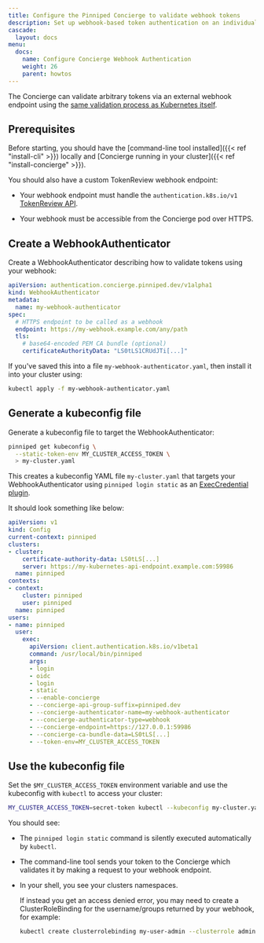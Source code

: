 ```yaml
---
title: Configure the Pinniped Concierge to validate webhook tokens
description: Set up webhook-based token authentication on an individual Kubernetes cluster.
cascade:
  layout: docs
menu:
  docs:
    name: Configure Concierge Webhook Authentication
    weight: 26
    parent: howtos
---
```


The Concierge can validate arbitrary tokens via an external webhook endpoint using the [same validation process as Kubernetes itself](https://kubernetes.io/docs/reference/access-authn-authz/authentication/#webhook-token-authentication).

## Prerequisites

Before starting, you should have the [command-line tool installed]({{< ref "install-cli" >}}) locally and [Concierge running in your cluster]({{< ref "install-concierge" >}}).

You should also have a custom TokenReview webhook endpoint:

- Your webhook endpoint must handle the `authentication.k8s.io/v1` [TokenReview API](https://kubernetes.io/docs/reference/kubernetes-api/authentication-resources/token-review-v1/#TokenReview).

- Your webhook must be accessible from the Concierge pod over HTTPS.

## Create a WebhookAuthenticator

Create a WebhookAuthenticator describing how to validate tokens using your webhook:

```yaml
apiVersion: authentication.concierge.pinniped.dev/v1alpha1
kind: WebhookAuthenticator
metadata:
  name: my-webhook-authenticator
spec:
  # HTTPS endpoint to be called as a webhook
  endpoint: https://my-webhook.example.com/any/path
  tls:
    # base64-encoded PEM CA bundle (optional)
    certificateAuthorityData: "LS0tLS1CRUdJTi[...]"
```

If you've saved this into a file `my-webhook-authenticator.yaml`, then install it into your cluster using:

```sh
kubectl apply -f my-webhook-authenticator.yaml
```

## Generate a kubeconfig file

Generate a kubeconfig file to target the WebhookAuthenticator:

```sh
pinniped get kubeconfig \
  --static-token-env MY_CLUSTER_ACCESS_TOKEN \
  > my-cluster.yaml
```

This creates a kubeconfig YAML file `my-cluster.yaml` that targets your WebhookAuthenticator using `pinniped login static` as an [ExecCredential plugin](https://kubernetes.io/docs/reference/access-authn-authz/authentication/#client-go-credential-plugins).

It should look something like below:

```yaml
apiVersion: v1
kind: Config
current-context: pinniped
clusters:
- cluster:
    certificate-authority-data: LS0tLS[...]
    server: https://my-kubernetes-api-endpoint.example.com:59986
  name: pinniped
contexts:
- context:
    cluster: pinniped
    user: pinniped
  name: pinniped
users:
- name: pinniped
  user:
    exec:
      apiVersion: client.authentication.k8s.io/v1beta1
      command: /usr/local/bin/pinniped
      args:
      - login
      - oidc
      - login
      - static
      - --enable-concierge
      - --concierge-api-group-suffix=pinniped.dev
      - --concierge-authenticator-name=my-webhook-authenticator
      - --concierge-authenticator-type=webhook
      - --concierge-endpoint=https://127.0.0.1:59986
      - --concierge-ca-bundle-data=LS0tLS[...]
      - --token-env=MY_CLUSTER_ACCESS_TOKEN
```

## Use the kubeconfig file

Set the `$MY_CLUSTER_ACCESS_TOKEN` environment variable and use the kubeconfig with `kubectl` to access your cluster:

```sh
MY_CLUSTER_ACCESS_TOKEN=secret-token kubectl --kubeconfig my-cluster.yaml get namespaces
```

You should see:

- The `pinniped login static` command is silently executed automatically by `kubectl`.

- The command-line tool sends your token to the Concierge which validates it by making a request to your webhook endpoint.

- In your shell, you see your clusters namespaces.

  If instead you get an access denied error, you may need to create a ClusterRoleBinding for the username/groups returned by your webhook, for example:

  ```sh
  kubectl create clusterrolebinding my-user-admin --clusterrole admin --user my-username
  ```
